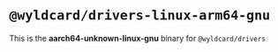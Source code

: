 # `@wyldcard/drivers-linux-arm64-gnu`

This is the **aarch64-unknown-linux-gnu** binary for `@wyldcard/drivers`
